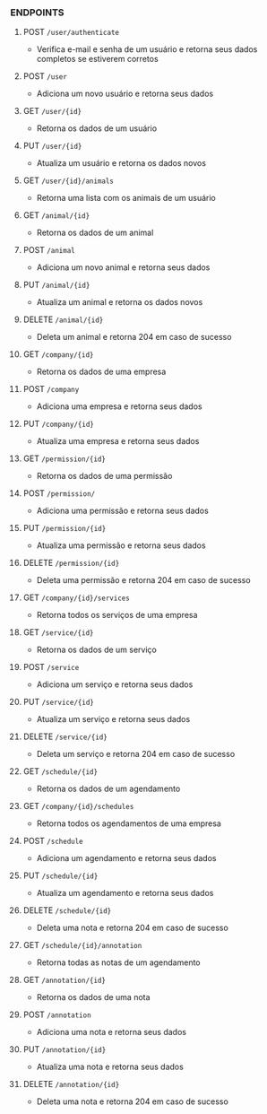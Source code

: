 ### ENDPOINTS

1. POST ```/user/authenticate```
   - Verifica e-mail e senha de um usuário e retorna seus dados completos se estiverem corretos

2. POST ```/user```
   - Adiciona um novo usuário e retorna seus dados

3. GET ```/user/{id}```
    - Retorna os dados de um usuário

4. PUT ```/user/{id}```
   - Atualiza um usuário e retorna os dados novos

5. GET ```/user/{id}/animals```
   - Retorna uma lista com os animais de um usuário

6. GET ```/animal/{id}```
   - Retorna os dados de um animal

7. POST ```/animal```
   - Adiciona um novo animal e retorna seus dados

8. PUT ```/animal/{id}```
   - Atualiza um animal e retorna os dados novos

9. DELETE ```/animal/{id}```
   - Deleta um animal e retorna 204 em caso de sucesso

10. GET ```/company/{id}```
    - Retorna os dados de uma empresa

11. POST ```/company```
    - Adiciona uma empresa e retorna seus dados
    
12. PUT ```/company/{id}```
    - Atualiza uma empresa e retorna seus dados

13. GET ```/permission/{id}```
    - Retorna os dados de uma permissão

14. POST ```/permission/```
    - Adiciona uma permissão e retorna seus dados

15. PUT ```/permission/{id}```
    - Atualiza uma permissão e retorna seus dados

16. DELETE ```/permission/{id}```
    - Deleta uma permissão e retorna 204 em caso de sucesso

17. GET ```/company/{id}/services```
    - Retorna todos os serviços de uma empresa

18. GET ```/service/{id}```
    - Retorna os dados de um serviço

19. POST ```/service```
    - Adiciona um serviço e retorna seus dados

20. PUT ```/service/{id}```
    - Atualiza um serviço e retorna seus dados

21. DELETE ```/service/{id}```
    - Deleta um serviço e retorna 204 em caso de sucesso

23. GET ```/schedule/{id}```
    - Retorna os dados de um agendamento

24. GET ```/company/{id}/schedules```
    - Retorna todos os agendamentos de uma empresa

25. POST ```/schedule```
    - Adiciona um agendamento e retorna seus dados

26. PUT ```/schedule/{id}```
    - Atualiza um agendamento e retorna seus dados

27. DELETE ```/schedule/{id}```
    - Deleta uma nota e retorna 204 em caso de sucesso

28. GET ```/schedule/{id}/annotation```
    - Retorna todas as notas de um agendamento

29. GET ```/annotation/{id}```
    - Retorna os dados de uma nota

30. POST ```/annotation```
    - Adiciona uma nota e retorna seus dados

31. PUT ```/annotation/{id}```
    - Atualiza uma nota e retorna seus dados

32. DELETE ```/annotation/{id}```
    - Deleta uma nota e retorna 204 em caso de sucesso